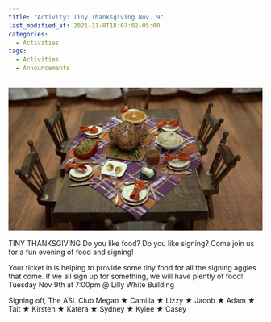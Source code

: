 ```yaml
---
title: "Activity: Tiny Thanksgiving Nov. 9"
last_modified_at: 2021-11-8T18:07:02-05:00
categories:
  - Activities
tags:
  - Activities
  - Announcements
---
```


![Tiny Thanksgiving](https://github.com/Bamboo72/ENGL-2010-Mock-ASL-Website/blob/main/assets/images/tinyThanksgiving.jpg
)

TINY THANKSGIVING
Do you like food? Do you like signing?
Come join us for a fun evening of food and signing!

Your ticket in is helping to provide some tiny food for all the signing aggies that come. If we all sign up for something, we will have plently of food!
Tuesday Nov 9th at 7:00pm
@ Lilly White Building

Signing off,
The ASL Club
Megan ★ Camilla ★ Lizzy ★ Jacob ★ Adam ★ Tait ★ Kirsten ★ Katera ★ Sydney ★ Kylee ★ Casey
